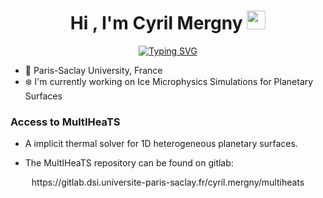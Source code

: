 

<h1 align="center"><b>Hi , I'm Cyril Mergny </b><img src="https://media.giphy.com/media/hvRJCLFzcasrR4ia7z/giphy.gif" width="30"></h1>

<p align="center">
<a href="https://git.io/typing-svg"><img src="https://readme-typing-svg.demolab.com?font=&duration=2000&pause=5000&color=D08770&center=true&vCenter=true&width=435&lines=A+PhD+Student+in+Planetary+Science" alt="Typing SVG" /></a>
</p>

- :pushpin: Paris-Saclay University, France 
- :snowflake: I'm currently working on Ice Microphysics Simulations for Planetary Surfaces

### Access to MultIHeaTS

- A implicit thermal solver for 1D heterogeneous planetary surfaces.

- The MultIHeaTS repository can be found on gitlab:

<p align="center">
https://gitlab.dsi.universite-paris-saclay.fr/cyril.mergny/multiheats
</p>
